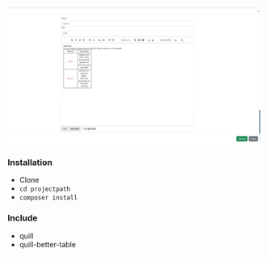 # 
![alt text?](cover.png)

### Installation ###

* Clone
* `cd projectpath`
* `composer install`

### Include ###

* quill
* quill-better-table

